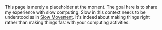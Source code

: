This page is merely a placeholder at the moment. The goal here is to share my experience with slow computing. Slow in this context needs to be understood as in [Slow Movement](https://en.wikipedia.org/wiki/Slow_movement_(culture)). It's indeed about making things right rather than making things fast with your computing activities. 

